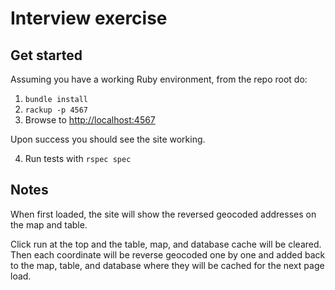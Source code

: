 # Interview exercise

## Get started
Assuming you have a working Ruby environment, from the repo root do:

1. `bundle install`
2. `rackup -p 4567`
3. Browse to [http://localhost:4567](http://localhost:4567)

Upon success you should see the site working.

4. Run tests with `rspec spec`

## Notes
When first loaded, the site will show the reversed geocoded addresses on the map and table.

Click run at the top and the table, map, and database cache will be cleared. Then each coordinate will be reverse geocoded one by one and added back to the map, table, and database where they will be cached for the next page load.




